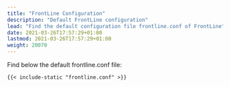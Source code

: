 ```yaml
---
title: "FrontLine Configuration"
description: "Default FrontLine configuration"
lead: "Find the default configuration file frontline.conf of FrontLine"
date: 2021-03-26T17:57:29+01:00
lastmod: 2021-03-26T17:57:29+01:00
weight: 20070
---
```


Find below the default frontline.conf file:

```hocon
{{< include-static "frontline.conf" >}}
```
